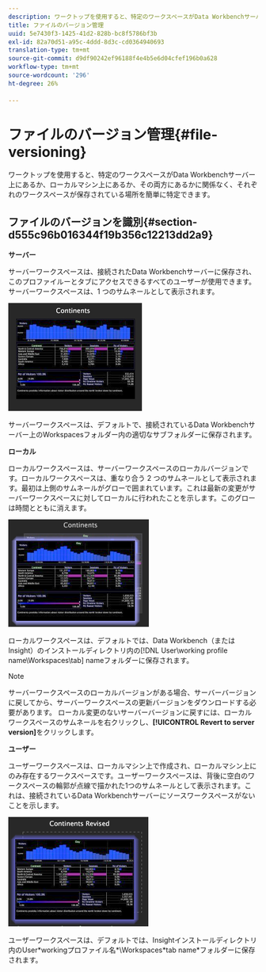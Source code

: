 ```yaml
---
description: ワークトップを使用すると、特定のワークスペースがData Workbenchサーバー上にあるか、ローカルマシン上にあるか、その両方にあるかに関係なく、それぞれのワークスペースが保存されている場所を簡単に特定できます。
title: ファイルのバージョン管理
uuid: 5e7430f3-1425-41d2-828b-bc8f5786bf3b
exl-id: 82a70d51-a95c-4ddd-8d3c-cd0364940693
translation-type: tm+mt
source-git-commit: d9df90242ef96188f4e4b5e6d04cfef196b0a628
workflow-type: tm+mt
source-wordcount: '296'
ht-degree: 26%

---
```


# ファイルのバージョン管理{#file-versioning}

ワークトップを使用すると、特定のワークスペースがData Workbenchサーバー上にあるか、ローカルマシン上にあるか、その両方にあるかに関係なく、それぞれのワークスペースが保存されている場所を簡単に特定できます。

## ファイルのバージョンを識別{#section-d555c96b016344f19b356c12213dd2a9}

**サーバー**

サーバーワークスペースは、接続されたData Workbenchサーバーに保存され、このプロファイルーとタブにアクセスできるすべてのユーザーが使用できます。 サーバーワークスペースは、1 つのサムネールとして表示されます。

![](assets/wsp_thumb_server.png)

サーバーワークスペースは、デフォルトで、接続されているData Workbenchサーバー上のWorkspacesフォルダー内の適切なサブフォルダーに保存されます。

**ローカル**

ローカルワークスペースは、サーバーワークスペースのローカルバージョンです。ローカルワークスペースは、重なり合う 2 つのサムネールとして表示されます。最初は上側のサムネールがグローで囲まれています。これは最新の変更がサーバーワークスペースに対してローカルに行われたことを示します。このグローは時間とともに消えます。

![](assets/wsp_thumb_local.png)

ローカルワークスペースは、デフォルトでは、Data Workbench（またはInsight）のインストールディレクトリ内の[!DNL User\working profile name\Workspaces\tab] nameフォルダーに保存されます。

>[!NOTE]
>
>サーバーワークスペースのローカルバージョンがある場合、サーバーバージョンに戻してから、サーバーワークスペースの更新バージョンをダウンロードする必要があります。 ローカル変更のないサーバーバージョンに戻すには、ローカルワークスペースのサムネールを右クリックし、**[!UICONTROL Revert to server version]**&#x200B;をクリックします。

**ユーザー**

ユーザーワークスペースは、ローカルマシン上で作成され、ローカルマシン上にのみ存在するワークスペースです。ユーザーワークスペースは、背後に空白のワークスペースの輪郭が点線で描かれた1つのサムネールとして表示されます。これは、接続されているData Workbenchサーバーにソースワークスペースがないことを示します。

![](assets/wsp_thumb_user.png)

ユーザーワークスペースは、デフォルトでは、Insightインストールディレクトリ内のUser\*workingプロファイル名*\Workspaces\*tab name*フォルダーに保存されます。
